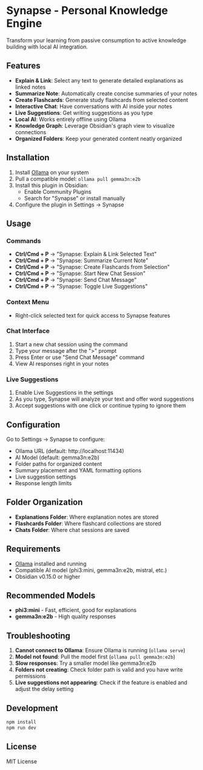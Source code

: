 # Synapse - Personal Knowledge Engine

Transform your learning from passive consumption to active knowledge building with local AI integration.

## Features

- **Explain & Link**: Select any text to generate detailed explanations as linked notes
- **Summarize Note**: Automatically create concise summaries of your notes  
- **Create Flashcards**: Generate study flashcards from selected content
- **Interactive Chat**: Have conversations with AI inside your notes
- **Live Suggestions**: Get writing suggestions as you type
- **Local AI**: Works entirely offline using Ollama
- **Knowledge Graph**: Leverage Obsidian's graph view to visualize connections
- **Organized Folders**: Keep your generated content neatly organized

## Installation

1. Install [Ollama](https://ollama.ai) on your system
2. Pull a compatible model: `ollama pull gemma3n:e2b`
3. Install this plugin in Obsidian:
   - Enable Community Plugins
   - Search for "Synapse" or install manually
4. Configure the plugin in Settings → Synapse

## Usage

### Commands
- **Ctrl/Cmd + P** → "Synapse: Explain & Link Selected Text"
- **Ctrl/Cmd + P** → "Synapse: Summarize Current Note"  
- **Ctrl/Cmd + P** → "Synapse: Create Flashcards from Selection"
- **Ctrl/Cmd + P** → "Synapse: Start New Chat Session"
- **Ctrl/Cmd + P** → "Synapse: Send Chat Message"
- **Ctrl/Cmd + P** → "Synapse: Toggle Live Suggestions"

### Context Menu
- Right-click selected text for quick access to Synapse features

### Chat Interface
1. Start a new chat session using the command
2. Type your message after the ">" prompt
3. Press Enter or use "Send Chat Message" command
4. View AI responses right in your notes

### Live Suggestions
1. Enable Live Suggestions in the settings
2. As you type, Synapse will analyze your text and offer word suggestions
3. Accept suggestions with one click or continue typing to ignore them

## Configuration

Go to Settings → Synapse to configure:
- Ollama URL (default: http://localhost:11434)
- AI Model (default: gemma3n:e2b)
- Folder paths for organized content
- Summary placement and YAML formatting options
- Live suggestion settings
- Response length limits

## Folder Organization

- **Explanations Folder**: Where explanation notes are stored
- **Flashcards Folder**: Where flashcard collections are stored
- **Chats Folder**: Where chat sessions are saved

## Requirements

- [Ollama](https://ollama.ai) installed and running
- Compatible AI model (phi3:mini, gemma3n:e2b, mistral, etc.)
- Obsidian v0.15.0 or higher

## Recommended Models

- **phi3:mini** - Fast, efficient, good for explanations
- **gemma3n:e2b** - High quality responses

## Troubleshooting

1. **Cannot connect to Ollama**: Ensure Ollama is running (`ollama serve`)
2. **Model not found**: Pull the model first (`ollama pull gemma3n:e2b`)
3. **Slow responses**: Try a smaller model like gemma3n:e2b
4. **Folders not creating**: Check folder path is valid and you have write permissions
5. **Live suggestions not appearing**: Check if the feature is enabled and adjust the delay setting

## Development

```bash
npm install
npm run dev
```

## License

MIT License
